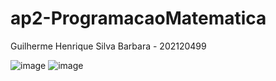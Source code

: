 # ap2-ProgramacaoMatematica

Guilherme Henrique Silva Barbara - 202120499

![image](https://github.com/user-attachments/assets/4decca3e-751f-4f71-aa23-912b2596e925)
![image](https://github.com/user-attachments/assets/d9090dd2-3816-4649-a35c-917960b6fccd)

